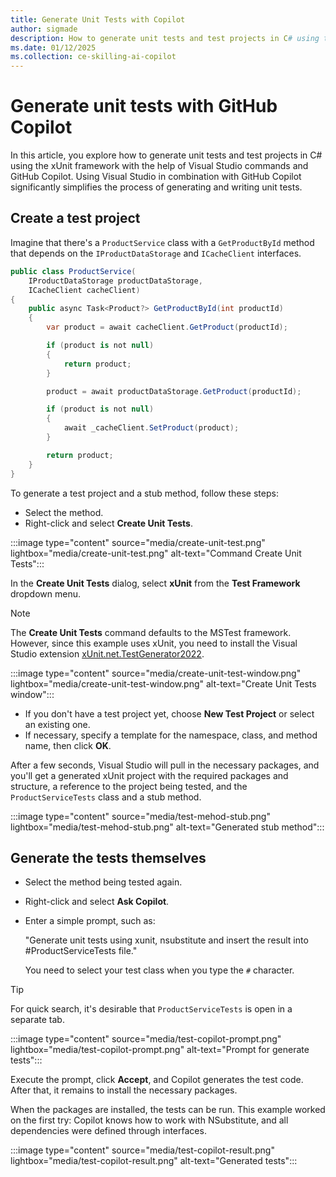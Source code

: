 ```yaml
---
title: Generate Unit Tests with Copilot
author: sigmade
description: How to generate unit tests and test projects in C# using the xUnit framework with the help of Visual Studio commands and GitHub Copilot
ms.date: 01/12/2025
ms.collection: ce-skilling-ai-copilot
---
```


# Generate unit tests with GitHub Copilot

In this article, you explore how to generate unit tests and test projects in C# using the xUnit framework with the help of Visual Studio commands and GitHub Copilot. Using Visual Studio in combination with GitHub Copilot significantly simplifies the process of generating and writing unit tests.

## Create a test project

Imagine that there's a `ProductService` class with a `GetProductById` method that depends on the `IProductDataStorage` and `ICacheClient` interfaces.

```csharp
public class ProductService(
    IProductDataStorage productDataStorage,
    ICacheClient cacheClient)
{
    public async Task<Product?> GetProductById(int productId)
    {
        var product = await cacheClient.GetProduct(productId);

        if (product is not null)
        {
            return product;
        }

        product = await productDataStorage.GetProduct(productId);

        if (product is not null)
        {
            await _cacheClient.SetProduct(product);
        }

        return product;
    }
}
```

To generate a test project and a stub method, follow these steps:

- Select the method.
- Right-click and select **Create Unit Tests**.

:::image type="content" source="media/create-unit-test.png" lightbox="media/create-unit-test.png" alt-text="Command Create Unit Tests":::

In the **Create Unit Tests** dialog, select **xUnit** from the **Test Framework** dropdown menu.

> [!NOTE]
> The **Create Unit Tests** command defaults to the MSTest framework. However, since this example uses xUnit, you need to install the Visual Studio extension [xUnit.net.TestGenerator2022](https://marketplace.visualstudio.com/items?itemName=YowkoTsai.xunitnettestgenerator2022).

:::image type="content" source="media/create-unit-test-window.png" lightbox="media/create-unit-test-window.png" alt-text="Create Unit Tests window":::

- If you don't have a test project yet, choose **New Test Project** or select an existing one.
- If necessary, specify a template for the namespace, class, and method name, then click **OK**.

After a few seconds, Visual Studio will pull in the necessary packages, and you'll get a generated xUnit project with the required packages and structure, a reference to the project being tested, and the `ProductServiceTests` class and a stub method.

:::image type="content" source="media/test-mehod-stub.png" lightbox="media/test-mehod-stub.png" alt-text="Generated stub method":::

## Generate the tests themselves

- Select the method being tested again.
- Right-click and select **Ask Copilot**.
- Enter a simple prompt, such as:

  "Generate unit tests using xunit, nsubstitute and insert the result into #ProductServiceTests file."

  You need to select your test class when you type the `#` character.

> [!TIP]
> For quick search, it's desirable that `ProductServiceTests` is open in a separate tab.

:::image type="content" source="media/test-copilot-prompt.png" lightbox="media/test-copilot-prompt.png" alt-text="Prompt for generate tests":::

Execute the prompt, click **Accept**, and Copilot generates the test code. After that, it remains to install the necessary packages.

When the packages are installed, the tests can be run. This example worked on the first try: Copilot knows how to work with NSubstitute, and all dependencies were defined through interfaces.

:::image type="content" source="media/test-copilot-result.png" lightbox="media/test-copilot-result.png" alt-text="Generated tests":::
